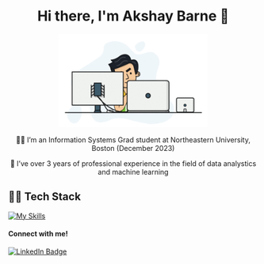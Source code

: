 <h1 align="center">
Hi there, I'm Akshay Barne 👋 
</h1>


<div id="header" align="center">
  <img src="https://raw.githubusercontent.com/rajpratyush/rajpratyush/master/me_1.gif" width=300>

👩‍🎓 I’m an Information Systems Grad student at Northeastern University, Boston (December 2023)

💼 I’ve over 3 years of professional experience in the field of data analystics and machine learning
</div>

## 👩‍💻 Tech Stack

[![My Skills](https://skillicons.dev/icons?i=py,mysql,tensorflow,pytorch,mongodb,aws,gcp,azure,kafka,git,docker,postman)]()


#### Connect with me!
<div id="badges">
  <a href="https://www.linkedin.com/in/akshaybarne/">
    <img src="https://img.shields.io/badge/LinkedIn-blue?style=for-the-badge&logo=linkedin&logoColor=white" alt="LinkedIn Badge"/>
  </a>
</div>

